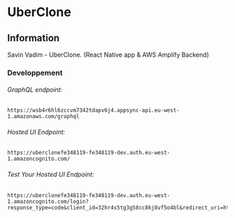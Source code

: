 # UberClone

## Information
Savin Vadim - UberClone. (React Native app &amp; AWS Amplify Backend)


### Developpement

###### GraphQL endpoint: 
    https://wsb4r6hl6zccvm7342tdapv6j4.appsync-api.eu-west-1.amazonaws.com/graphql

###### Hosted UI Endpoint:
    https://uberclonefe348119-fe348119-dev.auth.eu-west-1.amazoncognito.com/

###### Test Your Hosted UI Endpoint: 
    https://uberclonefe348119-fe348119-dev.auth.eu-west-1.amazoncognito.com/login?response_type=code&client_id=32hr4s5tg3g58cc8kj8vf5o4bl&redirect_uri=http://localhost:8081/

